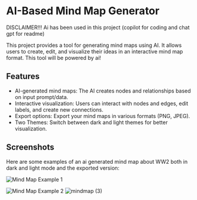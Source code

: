 # AI-Based Mind Map Generator

DISCLAIMER!!! Ai has been used in this project (copilot for coding and chat gpt for readme)

This project provides a tool for generating mind maps using AI. It allows users to create, edit, and visualize their ideas in an interactive mind map format. This tool will be powered by ai!

## Features

- AI-generated mind maps: The AI creates nodes and relationships based on input prompt/data.
- Interactive visualization: Users can interact with nodes and edges, edit labels, and create new connections.
- Export options: Export your mind maps in various formats (PNG, JPEG).
- Two Themes: Switch between dark and light themes for better visualization.

## Screenshots

Here are some examples of an ai generated mind map about WW2 both in dark and light mode and the exported version:

![Mind Map Example 1](https://github.com/user-attachments/assets/6c43118b-bd57-498f-bc68-5df67e98b2fa)

![Mind Map Example 2](https://github.com/user-attachments/assets/09545786-a021-410c-8f10-14e0c843d858)
![mindmap (3)](https://github.com/user-attachments/assets/43b486e6-f27c-4474-b8fd-e543412bbf7f)
